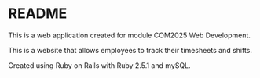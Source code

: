 # README

This is a web application created for module COM2025 Web Development.

This is a website that allows employees to track their timesheets and shifts.

Created using Ruby on Rails with Ruby 2.5.1 and mySQL.
